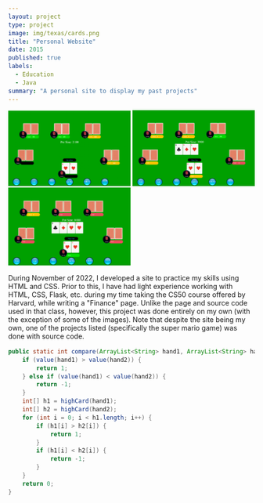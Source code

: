 ```yaml
---
layout: project
type: project
image: img/texas/cards.png
title: "Personal Website"
date: 2015
published: true
labels:
  - Education
  - Java
summary: "A personal site to display my past projects"
---
```


<div class="text-center p-4">
  <img width="250px" src="../img/texas/preflop.png" class="img-thumbnail" >
  <img width="250px" src="../img/texas/flop.png" class="img-thumbnail" >
  <img width="250px" src="../img/texas/turn.png" class="img-thumbnail" >
</div>

During November of 2022, I developed a site to practice my skills using HTML and CSS. Prior to this, I have had light experience working with HTML, CSS, Flask, etc. during my time taking the CS50 course offered by Harvard, while writing a "Finance" page. Unlike the page and source code used in that class, however, this project was done entirely on my own (with the exception of some of the images). Note that despite the site being my own, one of the projects listed (specifically the super mario game) was done with source code.

```java
public static int compare(ArrayList<String> hand1, ArrayList<String> hand2) {
	if (value(hand1) > value(hand2)) {
		return 1;
	} else if (value(hand1) < value(hand2)) {
		return -1;
	}
	int[] h1 = highCard(hand1);
	int[] h2 = highCard(hand2);
	for (int i = 0; i < h1.length; i++) {
		if (h1[i] > h2[i]) {
			return 1;
		}
		if (h1[i] < h2[i]) {
			return -1;
		}
	}
	return 0;
}
```
